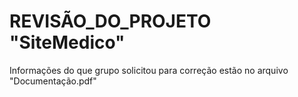 # REVISÃO_DO_PROJETO "SiteMedico"

Informações do que grupo solicitou para correção estão no arquivo "Documentação.pdf"

